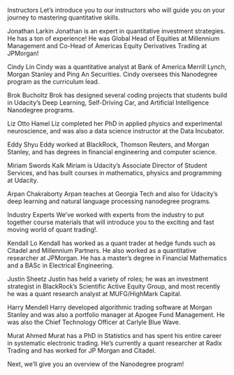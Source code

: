 Instructors
Let’s introduce you to our instructors who will guide you on your journey to mastering quantitative skills.

Jonathan Larkin
Jonathan is an expert in quantitative investment strategies. He has a ton of experience! He was Global Head of Equities at Millennium Management and Co-Head of Americas Equity Derivatives Trading at JPMorgan!

Cindy Lin
Cindy was a quantitative analyst at Bank of America Merrill Lynch, Morgan Stanley and Ping An Securities. Cindy oversees this Nanodegree program as the curriculum lead.

Brok Bucholtz
Brok has designed several coding projects that students build in Udacity’s Deep Learning, Self-Driving Car, and Artificial Intelligence Nanodegree programs.

Liz Otto Hamel
Liz completed her PhD in applied physics and experimental neuroscience, and was also a data science instructor at the Data Incubator.

Eddy Shyu
Eddy worked at BlackRock, Thomson Reuters, and Morgan Stanley, and has degrees in financial engineering and computer science.

Miriam Swords Kalk
Miriam is Udacity’s Associate Director of Student Services, and has built courses in mathematics, physics and programming at Udacity.

Arpan Chakraborty
Arpan teaches at Georgia Tech and also for Udacity’s deep learning and natural language processing nanodegree programs.

Industry Experts
We’ve worked with experts from the industry to put together course materials that will introduce you to the exciting and fast moving world of quant trading!.

Kendall Lo
Kendall has worked as a quant trader at hedge funds such as Citadel and Millennium Partners. He also worked as a quantitative researcher at JPMorgan. He has a master’s degree in Financial Mathematics and a BASc in Electrical Engineering.

Justin Sheetz
Justin has held a variety of roles; he was an investment strategist in BlackRock’s Scientific Active Equity Group, and most recently he was a quant research analyst at MUFG/HighMark Capital.

Harry Mendell
Harry developed algorithmic trading software at Morgan Stanley and was also a portfolio manager at Apogee Fund Management. He was also the Chief Technology Officer at Carlyle Blue Wave.

Murat Ahmed
Murat has a PhD in Statistics and has spent his entire career in systematic electronic trading. He’s currently a quant researcher at Radix Trading and has worked for JP Morgan and Citadel.

Next, we’ll give you an overview of the Nanodegree program!